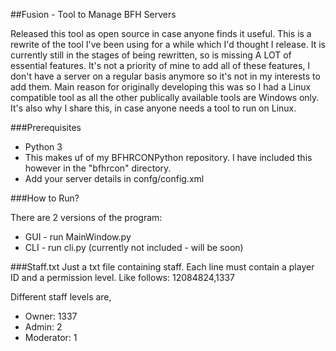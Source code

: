 ##Fusion - Tool to Manage BFH Servers

Released this tool as open source in case anyone finds it useful. This is a rewrite of the tool I've been using for a while which I'd thought I release. It is currently
still in the stages of being rewritten, so is missing A LOT of essential features. It's not a priority of mine to add all of these features, I don't have a server
on a regular basis anymore so it's not in my interests to add them. Main reason for originally developing this was so I had a Linux compatible tool as all the other
publically available tools are Windows only. It's also why I share this, in case anyone needs a tool to run on Linux. 


###Prerequisites
* Python 3
* This makes uf of my BFHRCONPython repository. I have included this however in the "bfhrcon" directory.
* Add your server details in confg/config.xml

###How to Run?

There are 2 versions of the program:
* GUI - run MainWindow.py
* CLI - run cli.py (currently not included - will be soon)

###Staff.txt
Just a txt file containing staff. Each line must contain a player ID and a permission level. Like follows:
12084824,1337

Different staff levels are,
* Owner: 1337
* Admin: 2
* Moderator: 1




